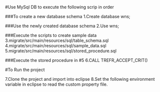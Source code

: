 #Use MySql DB to execute the following scrip in order

###To create a new database schema
1.Create database wns;

###Use the newly created database schema
2.Use wns;

###Execute the scripts to create sample data
3.migrate/src/main/resources/sql/table_schema.sql
4.migrate/src/main/resources/sql/sample_data.sql
5.migrate/src/main/resources/sql/stored_procedure.sql

###Execute the stored procedure in #5
6.CALL TREFR_ACCEPT_CRIT()



#To Run the project

7.Clone the project and import into eclipse
8.Set the following environment variable in eclipse to read the custom property file.









